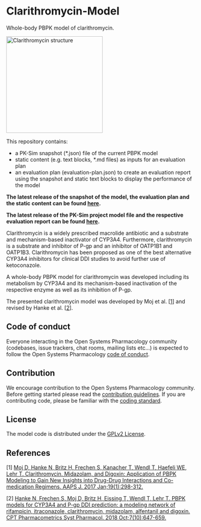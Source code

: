 # Clarithromycin-Model
Whole-body PBPK model of clarithromycin. 

<a title="Clarithromycin" href="https://commons.wikimedia.org/wiki/File:Clarithromycin_structure.svg"><img width="256" alt="Clarithromycin structure" src="https://upload.wikimedia.org/wikipedia/commons/thumb/1/12/Clarithromycin_structure.svg/256px-Clarithromycin_structure.svg.png"></a>


This repository contains:

- a PK-Sim snapshot (*.json) file of the current PBPK model
- static content (e.g. text blocks, *.md files) as inputs for an evaluation plan
- an evaluation plan (evaluation-plan.json) to create an evaluation report using the snapshot and static text blocks to display the performance of the model

**The latest release of the snapshot of the model, the evaluation plan and the static content can be found [here](../../releases/latest).**

**The latest release of the PK-Sim project model file and the respective evaluation report can be found [here](https://github.com/Open-Systems-Pharmacology/OSP-PBPK-Model-Library/releases/latest).**



Clarithromycin is a widely prescribed macrolide antibiotic and a substrate and mechanism-based inactivator of CYP3A4. Furthermore, clarithromycin is a substrate and inhibitor of P-gp and an inhibitor of OATP1B1 and OATP1B3. Clarithromycin has been proposed as one of the best alternative CYP3A4 inhibitors for clinical DDI studies to avoid further use of ketoconazole.

A whole-body PBPK model for clarithromycin was developed including its metabolism by CYP3A4 and its mechanism-based inactivation of the respective enzyme as well as its inhibition of P-gp.

The presented clarithromycin model was developed by Moj et al. [[1](#References)] and revised by Hanke et al. [[2](#References)].

## Code of conduct
Everyone interacting in the Open Systems Pharmacology community (codebases, issue trackers, chat rooms, mailing lists etc...) is expected to follow the Open Systems Pharmacology [code of conduct](https://github.com/Open-Systems-Pharmacology/Suite/blob/master/CODE_OF_CONDUCT.md#contributor-covenant-code-of-conduct).

## Contribution
We encourage contribution to the Open Systems Pharmacology community. Before getting started please read the [contribution guidelines](https://github.com/Open-Systems-Pharmacology/Suite/blob/master/CONTRIBUTING.md#ways-to-contribute). If you are contributing code, please be familiar with the [coding standard](https://github.com/Open-Systems-Pharmacology/Suite/blob/master/CODING_STANDARDS.md#visual-studio-settings).

## License
The model code is distributed under the [GPLv2 License](https://github.com/Open-Systems-Pharmacology/Suite/blob/develop/LICENSE).

## References
[1] [Moj D, Hanke N, Britz H, Frechen S, Kanacher T, Wendl T, Haefeli WE, Lehr T. Clarithromycin, Midazolam, and Digoxin: Application of PBPK Modeling to Gain New Insights into Drug-Drug Interactions and Co-medication Regimens. AAPS J. 2017 Jan;19(1):298-312.](https://dx.doi.org/10.1208/s12248-016-0009-9)

[2] [Hanke N, Frechen S, Moj D, Britz H, Eissing T, Wendl T, Lehr T. PBPK models for CYP3A4 and P-gp DDI prediction: a modeling network of rifampicin, itraconazole, clarithromycin, midazolam, alfentanil and digoxin. CPT Pharmacometrics Syst Pharmacol. 2018 Oct;7(10):647-659.](https://ascpt.onlinelibrary.wiley.com/doi/abs/10.1002/psp4.12343)
